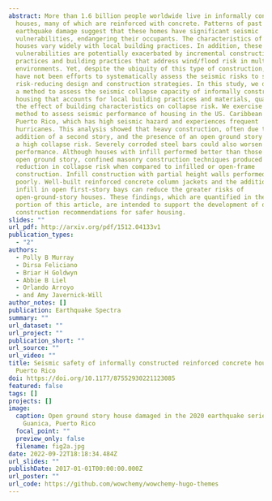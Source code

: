 ```yaml
---
abstract: More than 1.6 billion people worldwide live in informally constructed
  houses, many of which are reinforced with concrete. Patterns of past
  earthquake damage suggest that these homes have significant seismic
  vulnerabilities, endangering their occupants. The characteristics of these
  houses vary widely with local building practices. In addition, these
  vulnerabilities are potentially exacerbated by incremental construction
  practices and building practices that address wind/flood risk in multi-hazard
  environments. Yet, despite the ubiquity of this type of construction, there
  have not been efforts to systematically assess the seismic risks to support
  risk-reducing design and construction strategies. In this study, we developed
  a method to assess the seismic collapse capacity of informally constructed
  housing that accounts for local building practices and materials, quantifying
  the effect of building characteristics on collapse risk. We exercise the
  method to assess seismic performance of housing in the US. Caribbean Island of
  Puerto Rico, which has high seismic hazard and experiences frequent
  hurricanes. This analysis showed that heavy construction, often due to the
  addition of a second story, and the presence of an open ground story leads to
  a high collapse risk. Severely corroded steel bars could also worsen
  performance. Although houses with infill performed better than those with an
  open ground story, confined masonry construction techniques produced a major
  reduction in collapse risk when compared to infilled or open-frame
  construction. Infill construction with partial height walls performed very
  poorly. Well-built reinforced concrete column jackets and the addition of
  infill in open first-story bays can reduce the greater risks of
  open-ground-story houses. These findings, which are quantified in the results
  portion of this article, are intended to support the development of design and
  construction recommendations for safer housing.
slides: ""
url_pdf: http://arxiv.org/pdf/1512.04133v1
publication_types:
  - "2"
authors:
  - Polly B Murray
  - Dirsa Feliciano
  - Briar H Goldwyn
  - Abbie B Liel
  - Orlando Arroyo
  - and Amy Javernick-Will
author_notes: []
publication: Earthquake Spectra
summary: ""
url_dataset: ""
url_project: ""
publication_short: ""
url_source: ""
url_video: ""
title: Seismic safety of informally constructed reinforced concrete houses in
  Puerto Rico
doi: https://doi.org/10.1177/87552930221123085
featured: false
tags: []
projects: []
image:
  caption: Open ground story house damaged in the 2020 earthquake series in
    Guanica, Puerto Rico
  focal_point: ""
  preview_only: false
  filename: fig2a.jpg
date: 2022-09-22T18:18:34.484Z
url_slides: ""
publishDate: 2017-01-01T00:00:00.000Z
url_poster: ""
url_code: https://github.com/wowchemy/wowchemy-hugo-themes
---
```


